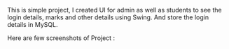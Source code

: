 This is simple project, I created UI for admin as well as students to see the login details, marks and other details using Swing. And store the login details in MySQL.

Here are few screenshots of Project :